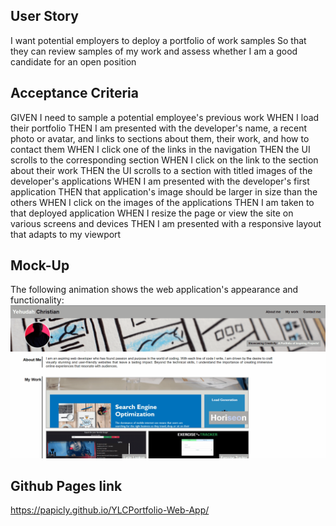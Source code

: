 
## User Story

I want potential employers to deploy a portfolio of work samples So that they can review samples of my work and assess whether I am a good candidate for an open position

## Acceptance Criteria

GIVEN I need to sample a potential employee's previous work WHEN I load their portfolio THEN I am presented with the developer's name, a recent photo or avatar, and links to sections about them, their work, and how to contact them WHEN I click one of the links in the navigation THEN the UI scrolls to the corresponding section WHEN I click on the link to the section about their work THEN the UI scrolls to a section with titled images of the developer's applications WHEN I am presented with the developer's first application THEN that application's image should be larger in size than the others WHEN I click on the images of the applications THEN I am taken to that deployed application WHEN I resize the page or view the site on various screens and devices THEN I am presented with a responsive layout that adapts to my viewport

## Mock-Up

The following animation shows the web application's appearance and functionality:
![Alt text](assets/images/port_animation.gif)


## Github Pages link

https://papicly.github.io/YLCPortfolio-Web-App/     